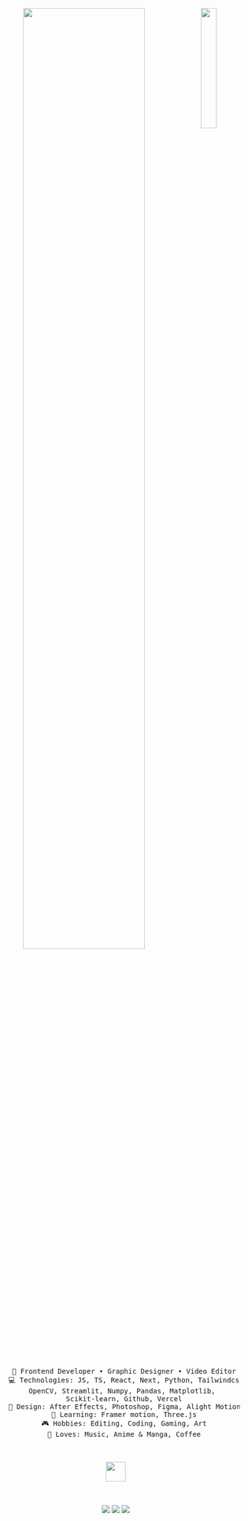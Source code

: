 <div align="center">
<img src="https://github.com/innng/innng/assets/26755058/5e0ce0fb-c544-4f8c-a307-5849165746d0" width="25%" align="right" />
<img src="https://readme-typing-svg.demolab.com?font=Inconsolata&weight=500&size=50&duration=4000&pause=300&color=A7A459&center=true&vCenter=true&multiline=true&repeat=false&random=false&width=1300&height=140&lines=Hello+こんにちは;I'm+Sumona,+a+creative+designer+and+a+web+developer+%E2%9C%A9" width="70%" />
<br><br>
<pre>
    💼 Frontend Developer • Graphic Designer • Video Editor
    💻 Technologies: JS, TS, React, Next, Python, Tailwindcss, 
    OpenCV, Streamlit, Numpy, Pandas, Matplotlib, 
    Scikit-learn, Github, Vercel
    🎨 Design: After Effects, Photoshop, Figma, Alight Motion
    📖 Learning: Framer motion, Three.js
    🎮 Hobbies: Editing, Coding, Gaming, Art
    🐾 Loves: Music, Anime & Manga, Coffee
</pre>
<br><br>
<img src="https://raw.githubusercontent.com/innng/innng/master/assets/kyubey.gif" height="40" />
<br><br><br>
    
[![](https://img.shields.io/badge/Instagram-%23E4405F.svg?logo=Instagram&logoColor=white)](https://instagram.com/rllyexistin_) 
[![](https://img.shields.io/badge/LinkedIn-%230077B5.svg?logo=linkedin&logoColor=white)](https://www.linkedin.com/in/sumona-biswas/)
[![](https://img.shields.io/badge/YouTube-%23FF0000.svg?logo=YouTube&logoColor=white)](https://youtube.com/@y0ake77) 

</div>
